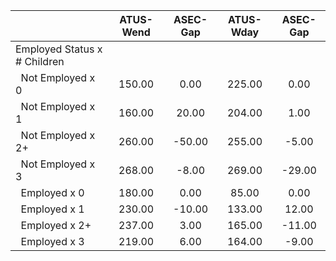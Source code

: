 
|                      |    ATUS-Wend |     ASEC-Gap |    ATUS-Wday |     ASEC-Gap |
| -------------------- | :----------: | :----------: | :----------: | :----------: |
| Employed Status x # Children |              |              |              |              |
| &nbsp;&nbsp;Not Employed x 0 |       150.00 |         0.00 |       225.00 |         0.00 |
| &nbsp;&nbsp;Not Employed x 1 |       160.00 |        20.00 |       204.00 |         1.00 |
| &nbsp;&nbsp;Not Employed x 2+ |       260.00 |       -50.00 |       255.00 |        -5.00 |
| &nbsp;&nbsp;Not Employed x 3 |       268.00 |        -8.00 |       269.00 |       -29.00 |
| &nbsp;&nbsp;Employed x 0 |       180.00 |         0.00 |        85.00 |         0.00 |
| &nbsp;&nbsp;Employed x 1 |       230.00 |       -10.00 |       133.00 |        12.00 |
| &nbsp;&nbsp;Employed x 2+ |       237.00 |         3.00 |       165.00 |       -11.00 |
| &nbsp;&nbsp;Employed x 3 |       219.00 |         6.00 |       164.00 |        -9.00 |

